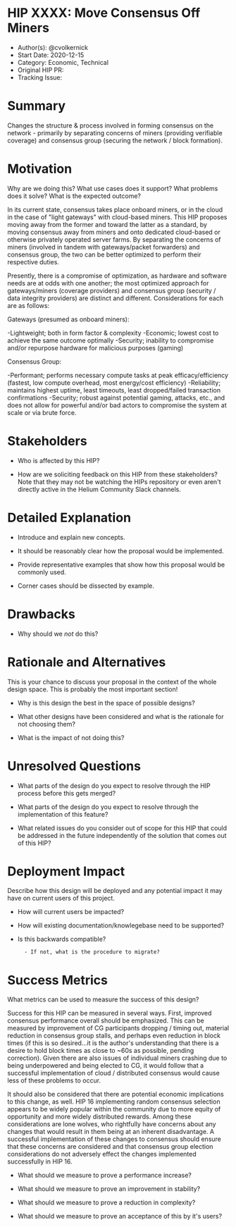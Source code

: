 # HIP XXXX: Move Consensus Off Miners

- Author(s): @cvolkernick
- Start Date: 2020-12-15
- Category: Economic, Technical
- Original HIP PR: <!-- leave this empty; maintainer will fill in ID of this pull request -->
- Tracking Issue: <!-- leave this empty; maintainer will create a discussion issue -->

# Summary
[summary]: #summary

Changes the structure & process involved in forming consensus on the network - primarily by separating concerns of miners (providing verifiable coverage) and consensus group (securing the network / block formation).

# Motivation
[motivation]: #motivation

Why are we doing this? What use cases does it support? What problems does it
solve? What is the expected outcome?

In its current state, consensus takes place onboard miners, or in the cloud in the case of "light gateways" with cloud-based miners. This HIP proposes moving away from the former and toward the latter as a standard, by moving consensus away from miners and onto dedicated cloud-based or otherwise privately operated server farms. By separating the concerns of miners (involved in tandem with gateways/packet forwarders) and consensus group, the two can be better optimized to perform their respective duties.

Presently, there is a compromise of optimization, as hardware and software needs are at odds with one another; the most optimized approach for gateways/miners (coverage providers) and consensus group (security / data integrity providers) are distinct and different. Considerations for each are as follows:

Gateways (presumed as onboard miners):

-Lightweight; both in form factor & complexity
-Economic; lowest cost to achieve the same outcome optimally
-Security; inability to compromise and/or repurpose hardware for malicious purposes (gaming)

Consensus Group:

-Performant; performs necessary compute tasks at peak efficacy/efficiency (fastest, low compute overhead, most energy/cost efficiency)
-Reliability; maintains highest uptime, least timeouts, least dropped/failed transaction confirmations
-Security; robust against potential gaming, attacks, etc., and does not allow for powerful and/or bad actors to compromise the system at scale or via brute force.

# Stakeholders
[stakeholders]: #stakeholders

* Who is affected by this HIP?

* How are we soliciting feedback on this HIP from these stakeholders? Note that
  they may not be watching the HIPs repository or even aren't directly active in
  the Helium Community Slack channels.

# Detailed Explanation
[detailed-explanation]: #detailed-explanation

- Introduce and explain new concepts.

- It should be reasonably clear how the proposal would be implemented.

- Provide representative examples that show how this proposal would be commonly
  used.

- Corner cases should be dissected by example.

# Drawbacks
[drawbacks]: #drawbacks

- Why should we *not* do this?

# Rationale and Alternatives
[alternatives]: #rationale-and-alternatives

This is your chance to discuss your proposal in the context of the whole design
space. This is probably the most important section!

- Why is this design the best in the space of possible designs?

- What other designs have been considered and what is the rationale for not
  choosing them?

- What is the impact of not doing this?

# Unresolved Questions
[unresolved]: #unresolved-questions

- What parts of the design do you expect to resolve through the HIP process
  before this gets merged?

- What parts of the design do you expect to resolve through the implementation
  of this feature?

- What related issues do you consider out of scope for this HIP that could be
  addressed in the future independently of the solution that comes out of this
  HIP?

# Deployment Impact
[deployment-impact]: #deployment-impact

Describe how this design will be deployed and any potential impact it may have on
current users of this project.

- How will current users be impacted?

- How will existing documentation/knowlegebase need to be supported?

- Is this backwards compatible?

        - If not, what is the procedure to migrate?

# Success Metrics
[success-metrics]: #success-metrics

What metrics can be used to measure the success of this design?

Success for this HIP can be measured in several ways. First, improved consensus performance overall should be emphasized. This can be measured by improvement of CG participants dropping / timing out, material reduction in consensus group stalls, and perhaps even reduction in block times (if this is so desired...it is the author's understanding that there is a desire to hold block times as close to ~60s as possible, pending correction). Given there are also issues of individual miners crashing due to being underpowered and being elected to CG, it would follow that a successful implementation of cloud / distributed consensus would cause less of these problems to occur.

It should also be considered that there are potential economic implications to this change, as well. HIP 16 implementing random consensus selection appears to be widely popular within the community due to more equity of opportunity and more widely distributed rewards. Among these considerations are lone wolves, who rightfully have concerns about any changes that would result in them being at an inherent disadvantage. A successful implementation of these changes to consensus should ensure that these concerns are considered and that consensus group election considerations do not adversely effect the changes implemented successfully in HIP 16.

- What should we measure to prove a performance increase?

- What should we measure to prove an improvement in stability?

- What should we measure to prove a reduction in complexity?

- What should we measure to prove an acceptance of this by it's users?
